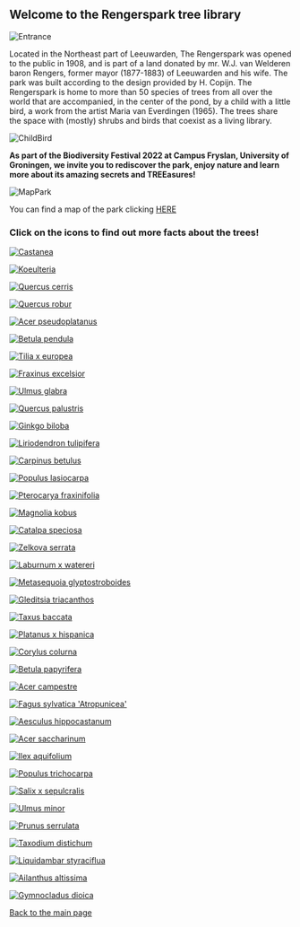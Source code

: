 ## Welcome to the Rengerspark tree library

![Entrance](https://raw.githubusercontent.com/carolxgl/TreeLibrary/gh-pages/images/entrance.jpeg)

Located in the Northeast part of Leeuwarden, The Rengerspark was opened to the public in 1908, and is part of a land donated by mr. W.J. van Welderen baron Rengers, former mayor (1877-1883) of Leeuwarden and his wife. The park was built according to the design provided by H. Copijn. The Rengerspark is home to more than 50 species of trees from all over the world that are accompanied, in the center of the pond, by a child with a little bird, a work from the artist Maria van Everdingen (1965). The trees share the space with (mostly) shrubs and birds that coexist as a living library.

![ChildBird](https://raw.githubusercontent.com/carolxgl/TreeLibrary/gh-pages/images/childBird.jpeg)

__As part of the Biodiversity Festival 2022 at Campus Fryslan, University of Groningen, we invite you to rediscover the park, enjoy nature and learn more about its amazing secrets and TREEasures!__

![MapPark](https://raw.githubusercontent.com/carolxgl/TreeLibrary/gh-pages/images/mappark.png)

You can find a map of the park clicking [HERE](https://carolxgl.github.io/TreeLibrary/map.html)
### Click on the icons to find out more facts about the trees! 

[![Castanea](https://raw.githubusercontent.com/carolxgl/TreeLibrary/gh-pages/images/cassat_icon.png)](https://carolxgl.github.io/TreeLibrary/CastaneaSativa.html)

[![Koeulteria](https://raw.githubusercontent.com/carolxgl/TreeLibrary/gh-pages/images/Koepan_icon.png)](https://carolxgl.github.io/TreeLibrary/KoeulteriaPaniculata.html)

[![Quercus cerris](https://raw.githubusercontent.com/carolxgl/TreeLibrary/gh-pages/images/Quecer_icon.png)](https://carolxgl.github.io/TreeLibrary/QuercusCerris.html)

[![Quercus robur](https://raw.githubusercontent.com/carolxgl/TreeLibrary/gh-pages/images/Querob_icon.png)](https://carolxgl.github.io/TreeLibrary/QuercusRobur.html)

[![Acer pseudoplatanus](https://raw.githubusercontent.com/carolxgl/TreeLibrary/gh-pages/images/AcerPseudo_icon.png)](https://carolxgl.github.io/TreeLibrary/AcerPseudoLeop.html)

[![Betula pendula](https://raw.githubusercontent.com/carolxgl/TreeLibrary/gh-pages/images/betpen_ic.png)](https://carolxgl.github.io/TreeLibrary/BetulaPendula.html)

[![Tilia x europea](https://raw.githubusercontent.com/carolxgl/TreeLibrary/gh-pages/images/tileur_icon.png)](https://carolxgl.github.io/TreeLibrary/TiliaxEuropea.html)

[![Fraxinus excelsior](https://raw.githubusercontent.com/carolxgl/TreeLibrary/gh-pages/images/fraexc_icon.png)](https://carolxgl.github.io/TreeLibrary/fraxinusexcelsior.html)

[![Ulmus glabra](https://raw.githubusercontent.com/carolxgl/TreeLibrary/gh-pages/images/ulmgla_icon.png)](https://carolxgl.github.io/TreeLibrary/ulmusglabra.html)

[![Quercus palustris](https://raw.githubusercontent.com/carolxgl/TreeLibrary/gh-pages/images/quepal_icon.png)](https://carolxgl.github.io/TreeLibrary/quercuspalustris.html)

[![Ginkgo biloba](https://raw.githubusercontent.com/carolxgl/TreeLibrary/gh-pages/images/GinBil_icon.png)](https://carolxgl.github.io/TreeLibrary/ginkgobiloba.html)

[![Liriodendron tulipifera](https://raw.githubusercontent.com/carolxgl/TreeLibrary/gh-pages/images/lirtul_icon.png)](https://carolxgl.github.io/TreeLibrary/liriodendrontulipifera.html)

[![Carpinus betulus](https://raw.githubusercontent.com/carolxgl/TreeLibrary/gh-pages/images/carbet_icon.png)](https://carolxgl.github.io/TreeLibrary/carpinusbetulus.html)

[![Populus lasiocarpa](https://raw.githubusercontent.com/carolxgl/TreeLibrary/gh-pages/images/poplas_icon.png)](https://carolxgl.github.io/TreeLibrary/Populuslasiocarpa.html)

[![Pterocarya fraxinifolia](https://raw.githubusercontent.com/carolxgl/TreeLibrary/gh-pages/images/ptefra_icon.png)](https://carolxgl.github.io/TreeLibrary/pterocaryafraxinifolia.html)

[![Magnolia kobus](https://raw.githubusercontent.com/carolxgl/TreeLibrary/gh-pages/images/magkob_icon.png)](https://carolxgl.github.io/TreeLibrary/magnoliakobus.html)

[![Catalpa speciosa](https://raw.githubusercontent.com/carolxgl/TreeLibrary/gh-pages/images/catspe_icon.png)](https://carolxgl.github.io/TreeLibrary/catalpaspeciosa.html)

[![Zelkova serrata](https://raw.githubusercontent.com/carolxgl/TreeLibrary/gh-pages/images/zelser_icon.png)](https://carolxgl.github.io/TreeLibrary/zelkovaserrata.html)

[![Laburnum x watereri](https://raw.githubusercontent.com/carolxgl/TreeLibrary/gh-pages/images/labwat_icon.png)](https://carolxgl.github.io/TreeLibrary/laburnumxwatereri.html)

[![Metasequoia glyptostroboides](https://raw.githubusercontent.com/carolxgl/TreeLibrary/gh-pages/images/metgly_icon.png)](https://carolxgl.github.io/TreeLibrary/metasequoiaglyptostroboides.html)

[![Gleditsia triacanthos](https://raw.githubusercontent.com/carolxgl/TreeLibrary/gh-pages/images/gletri_icon.png)](https://carolxgl.github.io/TreeLibrary/gledisiatriacanthos.html)

[![Taxus baccata](https://raw.githubusercontent.com/carolxgl/TreeLibrary/gh-pages/images/taxbac_icon.png)](https://carolxgl.github.io/TreeLibrary/taxusbaccata.html)

[![Platanus x hispanica](https://raw.githubusercontent.com/carolxgl/TreeLibrary/gh-pages/images/plahis_icon.png)](https://carolxgl.github.io/TreeLibrary/platanusxhispanica.html)

[![Corylus colurna](https://raw.githubusercontent.com/carolxgl/TreeLibrary/gh-pages/images/corcol_icon.png)](https://carolxgl.github.io/TreeLibrary/coryluscolurna.html)

[![Betula papyrifera](https://raw.githubusercontent.com/carolxgl/TreeLibrary/gh-pages/images/betpap_icon.png)](https://carolxgl.github.io/TreeLibrary/betulapapyrifera.html)

[![Acer campestre](https://raw.githubusercontent.com/carolxgl/TreeLibrary/gh-pages/images/acecam_icon.png)](https://carolxgl.github.io/TreeLibrary/acercampestre.html)

[![Fagus sylvatica 'Atropunicea'](https://raw.githubusercontent.com/carolxgl/TreeLibrary/gh-pages/images/fagsyl_icon.png)](https://carolxgl.github.io/TreeLibrary/fagussylvatica.html)

[![Aesculus hippocastanum](https://raw.githubusercontent.com/carolxgl/TreeLibrary/gh-pages/images/aeship_icon.png)](https://carolxgl.github.io/TreeLibrary/aesculushippocastanum.html)

[![Acer saccharinum](https://raw.githubusercontent.com/carolxgl/TreeLibrary/gh-pages/images/acesac_icon.png)](https://carolxgl.github.io/TreeLibrary/acersaccharinum.html)

[![Ilex aquifolium](https://raw.githubusercontent.com/carolxgl/TreeLibrary/gh-pages/images/ileaqu_icon.png)](https://carolxgl.github.io/TreeLibrary/ilexaquifolium.html)

[![Populus trichocarpa](https://raw.githubusercontent.com/carolxgl/TreeLibrary/gh-pages/images/poptri_icon.png)](https://carolxgl.github.io/TreeLibrary/populustrichocarpa.html)

[![Salix x sepulcralis](https://raw.githubusercontent.com/carolxgl/TreeLibrary/gh-pages/images/salsep_icon.png)](https://carolxgl.github.io/TreeLibrary/salixxsepulcralis.html)

[![Ulmus minor](https://raw.githubusercontent.com/carolxgl/TreeLibrary/gh-pages/images/ulmmin_icon.png)](https://carolxgl.github.io/TreeLibrary/ulmusminor.html)

[![Prunus serrulata](https://raw.githubusercontent.com/carolxgl/TreeLibrary/gh-pages/images/pruser_icon.png)](https://carolxgl.github.io/TreeLibrary/prunusserrulata.html)

[![Taxodium distichum](https://raw.githubusercontent.com/carolxgl/TreeLibrary/gh-pages/images/taxdis_icon.png)](https://carolxgl.github.io/TreeLibrary/taxodiumdistichum.html)

[![Liquidambar styraciflua](https://raw.githubusercontent.com/carolxgl/TreeLibrary/gh-pages/images/liqsty_icon.png)](https://carolxgl.github.io/TreeLibrary/liquidambarstyraciflua.html)

[![Ailanthus altissima](https://raw.githubusercontent.com/carolxgl/TreeLibrary/gh-pages/images/ailalt_icon.png)](https://carolxgl.github.io/TreeLibrary/ailanthusaltissima.html)

[![Gymnocladus dioica](https://raw.githubusercontent.com/carolxgl/TreeLibrary/gh-pages/images/gymdio_icon.png)](https://carolxgl.github.io/TreeLibrary/gymnocladusdioica.html)

[Back to the main page](https://carolxgl.github.io/TreeLibrary/)

